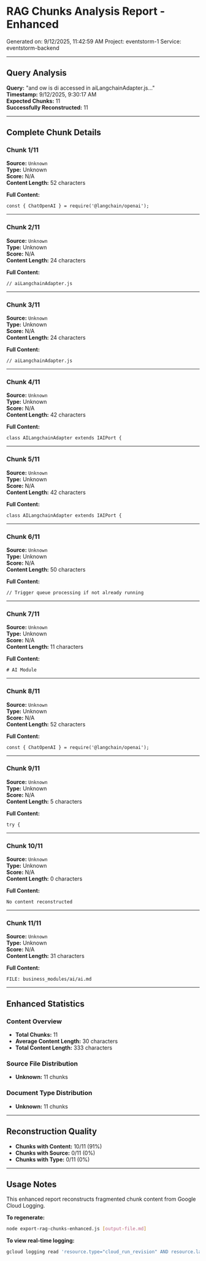 # RAG Chunks Analysis Report - Enhanced

Generated on: 9/12/2025, 11:42:59 AM
Project: eventstorm-1
Service: eventstorm-backend

---

## Query Analysis

**Query:** "and ow is di accessed in aiLangchainAdapter.js..."  
**Timestamp:** 9/12/2025, 9:30:17 AM  
**Expected Chunks:** 11  
**Successfully Reconstructed:** 11

---

## Complete Chunk Details

### Chunk 1/11

**Source:** `Unknown`  
**Type:** Unknown  
**Score:** N/A  
**Content Length:** 52 characters

**Full Content:**
```
const { ChatOpenAI } = require('@langchain/openai');
```

---

### Chunk 2/11

**Source:** `Unknown`  
**Type:** Unknown  
**Score:** N/A  
**Content Length:** 24 characters

**Full Content:**
```
// aiLangchainAdapter.js
```

---

### Chunk 3/11

**Source:** `Unknown`  
**Type:** Unknown  
**Score:** N/A  
**Content Length:** 24 characters

**Full Content:**
```
// aiLangchainAdapter.js
```

---

### Chunk 4/11

**Source:** `Unknown`  
**Type:** Unknown  
**Score:** N/A  
**Content Length:** 42 characters

**Full Content:**
```
class AILangchainAdapter extends IAIPort {
```

---

### Chunk 5/11

**Source:** `Unknown`  
**Type:** Unknown  
**Score:** N/A  
**Content Length:** 42 characters

**Full Content:**
```
class AILangchainAdapter extends IAIPort {
```

---

### Chunk 6/11

**Source:** `Unknown`  
**Type:** Unknown  
**Score:** N/A  
**Content Length:** 50 characters

**Full Content:**
```
// Trigger queue processing if not already running
```

---

### Chunk 7/11

**Source:** `Unknown`  
**Type:** Unknown  
**Score:** N/A  
**Content Length:** 11 characters

**Full Content:**
```
# AI Module
```

---

### Chunk 8/11

**Source:** `Unknown`  
**Type:** Unknown  
**Score:** N/A  
**Content Length:** 52 characters

**Full Content:**
```
const { ChatOpenAI } = require('@langchain/openai');
```

---

### Chunk 9/11

**Source:** `Unknown`  
**Type:** Unknown  
**Score:** N/A  
**Content Length:** 5 characters

**Full Content:**
```
try {
```

---

### Chunk 10/11

**Source:** `Unknown`  
**Type:** Unknown  
**Score:** N/A  
**Content Length:** 0 characters

**Full Content:**
```
No content reconstructed
```

---

### Chunk 11/11

**Source:** `Unknown`  
**Type:** Unknown  
**Score:** N/A  
**Content Length:** 31 characters

**Full Content:**
```
FILE: business_modules/ai/ai.md
```



---

## Enhanced Statistics

### Content Overview
- **Total Chunks:** 11
- **Average Content Length:** 30 characters
- **Total Content Length:** 333 characters

### Source File Distribution
- **Unknown:** 11 chunks

### Document Type Distribution
- **Unknown:** 11 chunks


---

## Reconstruction Quality

- **Chunks with Content:** 10/11 (91%)
- **Chunks with Source:** 0/11 (0%)
- **Chunks with Type:** 0/11 (0%)

---

## Usage Notes

This enhanced report reconstructs fragmented chunk content from Google Cloud Logging.

**To regenerate:**
```bash
node export-rag-chunks-enhanced.js [output-file.md]
```

**To view real-time logging:**
```bash
gcloud logging read 'resource.type="cloud_run_revision" AND resource.labels.service_name="eventstorm-backend" AND textPayload:"📋 CHUNK CONTENT LOGGING"' --project=eventstorm-1 --limit=10
```
